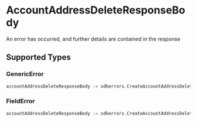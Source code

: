 # AccountAddressDeleteResponseBody

An error has occurred, and further details are contained in the response


## Supported Types

### GenericError

```go
accountAddressDeleteResponseBody := sdkerrors.CreateAccountAddressDeleteResponseBodyGenericError(components.GenericError{/* values here */})
```

### FieldError

```go
accountAddressDeleteResponseBody := sdkerrors.CreateAccountAddressDeleteResponseBodyFieldError(components.FieldError{/* values here */})
```

